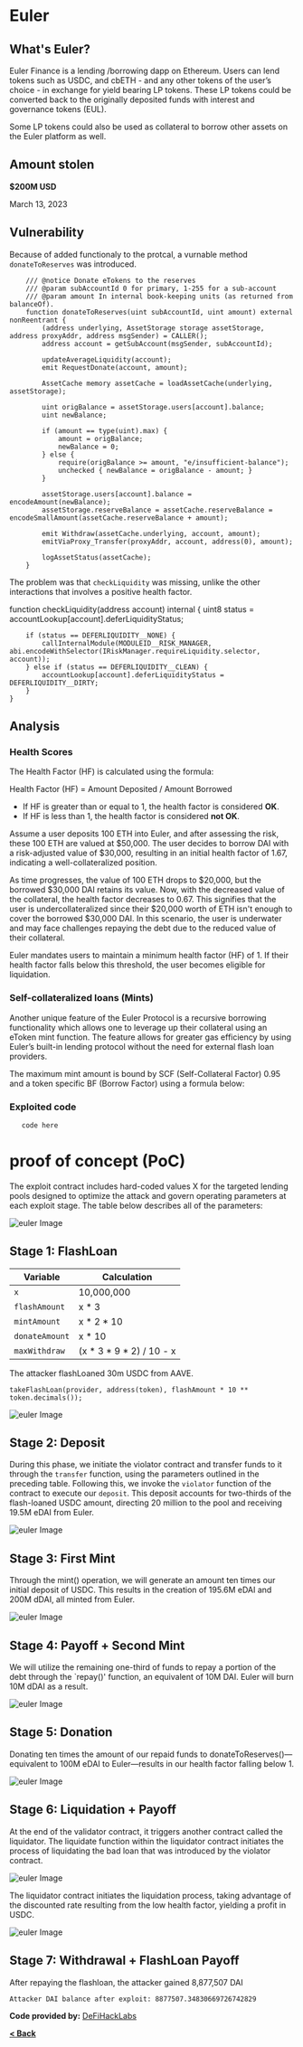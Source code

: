 # Euler

## What's Euler?

Euler Finance is a lending /borrowing dapp on Ethereum. Users can lend tokens such as USDC, and cbETH - and any other tokens of the user’s choice -  in exchange for yield bearing LP tokens. These LP tokens could be converted back to the originally deposited funds with interest and governance tokens (EUL). 

Some LP tokens could also be used as collateral to borrow other assets on the Euler platform as well.

## Amount stolen
**$200M USD**

March 13, 2023

## Vulnerability

Because of added functionaly to the protcal, a vurnable method `donateToReserves` was introduced.



```solidity
    /// @notice Donate eTokens to the reserves
    /// @param subAccountId 0 for primary, 1-255 for a sub-account
    /// @param amount In internal book-keeping units (as returned from balanceOf).
    function donateToReserves(uint subAccountId, uint amount) external nonReentrant {
        (address underlying, AssetStorage storage assetStorage, address proxyAddr, address msgSender) = CALLER();
        address account = getSubAccount(msgSender, subAccountId);

        updateAverageLiquidity(account);
        emit RequestDonate(account, amount);

        AssetCache memory assetCache = loadAssetCache(underlying, assetStorage);

        uint origBalance = assetStorage.users[account].balance;
        uint newBalance;

        if (amount == type(uint).max) {
            amount = origBalance;
            newBalance = 0;
        } else {
            require(origBalance >= amount, "e/insufficient-balance");
            unchecked { newBalance = origBalance - amount; }
        }

        assetStorage.users[account].balance = encodeAmount(newBalance);
        assetStorage.reserveBalance = assetCache.reserveBalance = encodeSmallAmount(assetCache.reserveBalance + amount);

        emit Withdraw(assetCache.underlying, account, amount);
        emitViaProxy_Transfer(proxyAddr, account, address(0), amount);

        logAssetStatus(assetCache);
    }
```

The problem was that `checkLiquidity` was missing, unlike the other interactions that involves a positive health factor.


  function checkLiquidity(address account) internal {
        uint8 status = accountLookup[account].deferLiquidityStatus;

        if (status == DEFERLIQUIDITY__NONE) {
            callInternalModule(MODULEID__RISK_MANAGER, abi.encodeWithSelector(IRiskManager.requireLiquidity.selector, account));
        } else if (status == DEFERLIQUIDITY__CLEAN) {
            accountLookup[account].deferLiquidityStatus = DEFERLIQUIDITY__DIRTY;
        }
    }


## Analysis

### Health Scores

The Health Factor (HF) is calculated using the formula:

Health Factor (HF) = Amount Deposited / Amount Borrowed

- If HF is greater than or equal to 1, the health factor is considered **OK**.
- If HF is less than 1, the health factor is considered **not OK**.

Assume a user deposits 100 ETH into Euler, and after assessing the risk, these 100 ETH are valued at $50,000. The user decides to borrow DAI with a risk-adjusted value of $30,000, resulting in an initial health factor of 1.67, indicating a well-collateralized position.

As time progresses, the value of 100 ETH drops to $20,000, but the borrowed $30,000 DAI retains its value. Now, with the decreased value of the collateral, the health factor decreases to 0.67. This signifies that the user is undercollateralized since their $20,000 worth of ETH isn't enough to cover the borrowed $30,000 DAI. In this scenario, the user is underwater and may face challenges repaying the debt due to the reduced value of their collateral.

Euler mandates users to maintain a minimum health factor (HF) of 1. If their health factor falls below this threshold, the user becomes eligible for liquidation.

### Self-collateralized loans (Mints)

Another unique feature of the Euler Protocol is a recursive borrowing functionality which allows one to leverage up their collateral using an eToken mint function. The feature allows for greater gas efficiency by using Euler’s built-in lending protocol without the need for external flash loan providers.

The maximum mint amount is bound by SCF (Self-Collateral Factor) 0.95 and a token specific BF (Borrow Factor) using a formula below:

### Exploited code

```solidity
   code here
```

# proof of concept (PoC) 

The exploit contract includes hard-coded values X for the targeted lending pools designed to optimize the attack and govern operating 
parameters at each exploit stage. The table below describes all of the parameters:

![euler Image](../images/euler/euler.png)

## Stage 1: FlashLoan



| Variable      | Calculation                               |
|---------------|-------------------------------------------|
| `x`           | 10,000,000                                |
| `flashAmount` | x * 3                                   |
| `mintAmount`  | x * 2 * 10                              |
| `donateAmount`| x * 10                                  |
| `maxWithdraw` | (x * 3 * 9 * 2) / 10 - x                |



The attacker flashLoaned 30m USDC from AAVE.

`takeFlashLoan(provider, address(token), flashAmount * 10 ** token.decimals());` 

![euler Image](../images/euler/euler2.png)

## Stage 2: Deposit


During this phase, we initiate the violator contract and transfer funds to it through the `transfer` function, using the parameters outlined in the preceding table. Following this, we invoke the `violator` function of the contract to execute our `deposit`. This deposit accounts for two-thirds of the flash-loaned USDC amount, directing 20 million to the pool and receiving 19.5M eDAI from Euler.



![euler Image](../images/euler/euler3.png)

## Stage 3: First Mint

Through the mint() operation, we will generate an amount ten times our initial deposit of USDC. This results in the creation of 195.6M eDAI and 200M dDAI, all minted from Euler.


![euler Image](../images/euler/euler4.png)

## Stage 4: Payoff + Second Mint


We will utilize the remaining one-third of funds to repay a portion of the debt through the `repay()' function, an equivalent of 10M DAI. Euler will burn 10M dDAI as a result.


![euler Image](../images/euler/euler5.png)

## Stage 5: Donation

Donating ten times the amount of our repaid funds to donateToReserves()—equivalent to 100M eDAI to Euler—results in our health factor falling below 1.

![euler Image](../images/euler/euler6.png)

## Stage 6: Liquidation + Payoff

At the end of the validator contract, it triggers another contract called the liquidator. The liquidate function within the liquidator contract initiates the process of liquidating the bad loan that was introduced by the violator contract.

![euler Image](../images/euler/euler7.png)

The liquidator contract initiates the liquidation process, taking advantage of the discounted rate resulting from the low health factor, yielding a profit in USDC.

![euler Image](../images/euler/euler8.png)

## Stage 7: Withdrawal + FlashLoan Payoff

After repaying the flashloan, the attacker gained 8,877,507 DAI

`Attacker DAI balance after exploit: 8877507.34830669726742829`




**Code provided by:** [DeFiHackLabs](https://github.com/SunWeb3Sec/DeFiHackLabs/blob/main/src/test/88mph_exp.sol)


[**< Back**](https://patronasxdxd.github.io/CTFS/)
